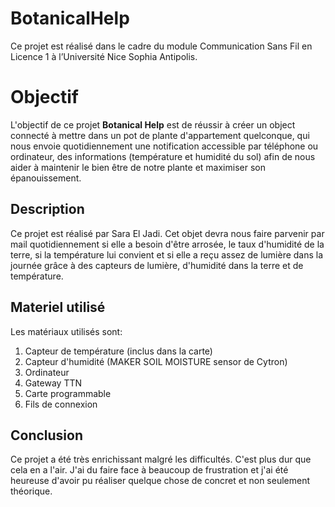 ﻿# BotanicalHelp

Ce projet est réalisé dans le cadre du module Communication Sans Fil en Licence 1 à l’Université Nice Sophia Antipolis.

# Objectif

L'objectif de ce projet **Botanical Help** est de réussir à créer un object connecté à mettre dans un pot de plante d'appartement quelconque, qui nous envoie quotidiennement une notification accessible par téléphone ou ordinateur, des informations (température et humidité du sol) afin de nous aider à maintenir le bien être de notre plante et maximiser son épanouissement.

## Description

Ce projet est réalisé par Sara El Jadi.
Cet objet devra nous faire parvenir par mail quotidiennement si elle a besoin d'être arrosée, le taux d'humidité de la terre, si la température lui convient et si elle a reçu assez de lumière dans la journée grâce à des capteurs de lumière, d'humidité dans la terre et de température. 

## Materiel utilisé

Les matériaux utilisés sont:

1. Capteur de température (inclus dans la carte)
 2. Capteur d'humidité (MAKER SOIL MOISTURE sensor de Cytron)
 3. Ordinateur
 4. Gateway TTN
 5. Carte programmable
 6. Fils de connexion

## Conclusion

Ce projet a été très enrichissant malgré les difficultés. C'est plus dur que cela en a l'air. J'ai du faire face à beaucoup de frustration et j'ai été heureuse d'avoir pu réaliser quelque chose de concret et non seulement théorique. 
